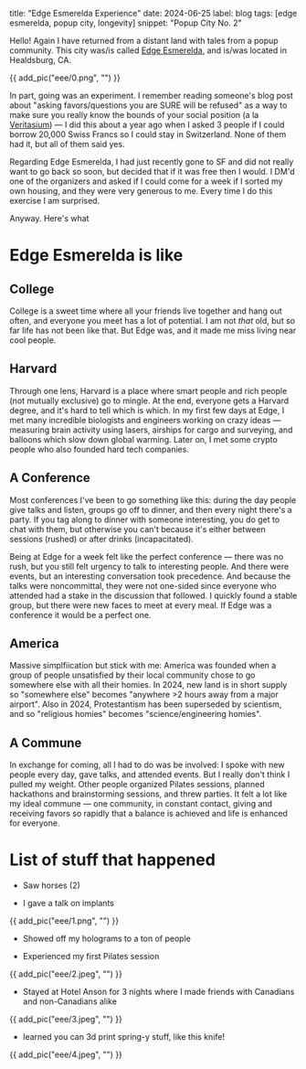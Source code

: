 title: "Edge Esmerelda Experience"
date: 2024-06-25
label: blog
tags: [edge esmerelda, popup city, longevity]
snippet: "Popup City No. 2"

Hello! Again I have returned from a distant land with tales from a popup community. This city was/is called [Edge Esmerelda](https://www.edgeesmeralda.com/), and is/was located in Healdsburg, CA.  

{{ add_pic("eee/0.png", "") }}

In part, going was an experiment. I remember reading someone's blog post about "asking favors/questions you are SURE will be refused" as a way to make sure you really know the bounds of your social position (a la [Veritasium](https://www.youtube.com/watch?v=vKA4w2O61Xo)) — I did this about a year ago when I asked 3 people if I could borrow 20,000 Swiss Francs so I could stay in Switzerland. None of them had it, but all of them said yes.

Regarding Edge Esmerelda, I had just recently gone to SF and did not really want to go back so soon, but decided that if it was free then I would. I DM'd one of the organizers and asked if I could come for a week if I sorted my own housing, and they were very generous to me. Every time I do this exercise I am surprised.

Anyway. Here's what

# Edge Esmerelda is like

## College

College is a sweet time where all your friends live together and hang out often, and everyone you meet has a lot of potential. I am not _that_ old, but so far life has not been like that. But Edge was, and it made me miss living near cool people. 

## Harvard

Through one lens, Harvard is a place where smart people and rich people (not mutually exclusive) go to mingle. At the end, everyone gets a Harvard degree, and it's hard to tell which is which. In my first few days at Edge, I met many incredible biologists and engineers working on crazy ideas — measuring brain activity using lasers, airships for cargo and surveying, and balloons which slow down global warming. Later on, I met some crypto people who also founded hard tech companies. 

## A Conference

Most conferences I've been to go something like this: during the day people give talks and listen, groups go off to dinner, and then every night there's a party. If you tag along to dinner with someone interesting, you do get to chat with them, but otherwise you can't because it's either between sessions (rushed) or after drinks (incapacitated).

Being at Edge for a week felt like the perfect conference — there was no rush, but you still felt urgency to talk to interesting people. And there were events, but an interesting conversation took precedence. And because the talks were noncommittal, they were not one-sided since everyone who attended had a stake in the discussion that followed. I quickly found a stable group, but there were new faces to meet at every meal. If Edge was a conference it would be a perfect one.

## America

Massive simplfiication but stick with me: America was founded when a group of people unsatisfied by their local community chose to go somewhere else with all their homies. In 2024, new land is in short supply so "somewhere else" becomes "anywhere >2 hours away from a major airport". Also in 2024, Protestantism has been superseded by scientism, and so "religious homies" becomes "science/engineering homies". 

## A Commune

In exchange for coming, all I had to do was be involved: I spoke with new people every day, gave talks, and attended events. But I really don't think I pulled my weight. Other people organized Pilates sessions, planned hackathons and brainstorming sessions, and threw parties. It felt a lot like my ideal commune — one community, in constant contact, giving and receiving favors so rapidly that a balance is achieved and life is enhanced for everyone. 

# List of stuff that happened

- Saw horses (2)

- I gave a talk on implants

{{ add_pic("eee/1.png", "") }}

- Showed off my holograms to a ton of people

- Experienced my first Pilates session

{{ add_pic("eee/2.jpeg", "") }}

- Stayed at Hotel Anson for 3 nights where I made friends with Canadians and non-Canadians alike

{{ add_pic("eee/3.jpeg", "") }}

- learned you can 3d print spring-y stuff, like this knife!

{{ add_pic("eee/4.jpeg", "") }}
